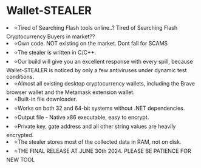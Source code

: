 # Wallet-STEALER
<li>⭐️Tired of Searching Flash tools online..? Tired of Searching Flash Cryptocurrency Buyers in market??</li>
<li>⭐️Own code. NOT existing on the market. Dont fall for SCAMS</li>
<li>⭐️The stealer is written in C/C++.</li>
<li>⭐️Our build will give you an excellent response with every spill, because Wallet-STEALER is noticed by only a few antiviruses under dynamic test conditions.</li>
<li>⭐️Almost all existing desktop cryptocurrency wallets, including the Brave browser wallet and the Metamask extension wallet.</li>
<li>⭐️Built-in file downloader.</li>
<li>⭐️Works on both 32 and 64-bit systems without .NET dependencies.</li>
<li>⭐️Output file - Native x86 executable, easy to encrypt.</li>
<li>⭐️Private key, gate address and all other string values are heavily encrypted.</li>
<li>⭐️The stealer stores most of the collected data in RAM, not on disk.</li>





<li>⭐️THE FINAL RELEASE AT JUNE 30th 2024. PLEASE BE PATIENCE FOR NEW TOOL</li>
